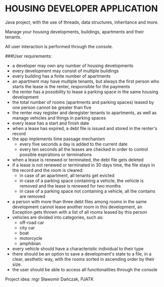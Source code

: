# HOUSING DEVELOPER APPLICATION

Java project, with the use of threads, data structures, inheritance and more.

Manage your housing developments, buildings, apartments and their tenants.

All user interaction is performed through the console.


###User requirements:
- a developer may own any number of housing developments 
- every development may consist of multiple buildings
- every building has a finite number of apartments
- an apartment may have multiple tenants, but always the first person who starts the lease is the renter, responsible for the payments
- the renter has a possibility to lease a parking space in the same housing development
- the total number of rooms (apartments and parking spaces) leased by one person cannot be greater than five
- the renter may register and deregister tenants to apartments, as well as manage vehicles and things in parking spaces
- every lease has a start and finish date
- when a lease has expired, a debt file is issued and stored in the renter's record
- the app implements time passage mechanism
  - every five seconds a day is added to the current date
  - every ten seconds all the leases are checked in order to control possible expirations or terminations
- when a lease is renewed or terminated, the debt file gets deleted
- if a lease is not renewed or terminated in 30 days time, the file stays in the record and the room is cleared:
  - in case of an apartment, all tenants get evicted
  - in case of a parking space containing a vehicle, the vehicle is removed and the lease is renewed for two months
  - in case of a parking space not containing a vehicle, all the contains are removed
-  a person with more than three debt files among rooms in the same development cannot lease another room in this development, an Exception gets thrown with a list of all rooms leased by this person
- vehicles are divided into categories, such as:
  - off-road car
  - city car
  - boat
  - motorcycle
  - amphibian
- every vehicle should have a characteristic individual to their type
- there should be an option to save a development's state to a file, in a clear, aesthetic way, with the rooms sorted in ascending order by their size.
- the user should be able to access all functionalities through the console

Project idea: mgr Sławomir Dańczak, PJATK